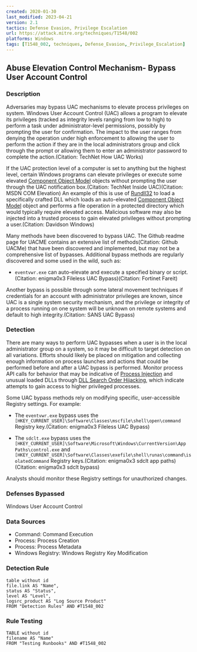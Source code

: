 ```yaml
---
created: 2020-01-30
last_modified: 2023-04-21
version: 2.1
tactics: Defense Evasion, Privilege Escalation
url: https://attack.mitre.org/techniques/T1548/002
platforms: Windows
tags: [T1548_002, techniques, Defense_Evasion,_Privilege_Escalation]
---
```


## Abuse Elevation Control Mechanism- Bypass User Account Control

### Description

Adversaries may bypass UAC mechanisms to elevate process privileges on system. Windows User Account Control (UAC) allows a program to elevate its privileges (tracked as integrity levels ranging from low to high) to perform a task under administrator-level permissions, possibly by prompting the user for confirmation. The impact to the user ranges from denying the operation under high enforcement to allowing the user to perform the action if they are in the local administrators group and click through the prompt or allowing them to enter an administrator password to complete the action.(Citation: TechNet How UAC Works)

If the UAC protection level of a computer is set to anything but the highest level, certain Windows programs can elevate privileges or execute some elevated [Component Object Model](https://attack.mitre.org/techniques/T1559/001) objects without prompting the user through the UAC notification box.(Citation: TechNet Inside UAC)(Citation: MSDN COM Elevation) An example of this is use of [Rundll32](https://attack.mitre.org/techniques/T1218/011) to load a specifically crafted DLL which loads an auto-elevated [Component Object Model](https://attack.mitre.org/techniques/T1559/001) object and performs a file operation in a protected directory which would typically require elevated access. Malicious software may also be injected into a trusted process to gain elevated privileges without prompting a user.(Citation: Davidson Windows)

Many methods have been discovered to bypass UAC. The Github readme page for UACME contains an extensive list of methods(Citation: Github UACMe) that have been discovered and implemented, but may not be a comprehensive list of bypasses. Additional bypass methods are regularly discovered and some used in the wild, such as:

* <code>eventvwr.exe</code> can auto-elevate and execute a specified binary or script.(Citation: enigma0x3 Fileless UAC Bypass)(Citation: Fortinet Fareit)

Another bypass is possible through some lateral movement techniques if credentials for an account with administrator privileges are known, since UAC is a single system security mechanism, and the privilege or integrity of a process running on one system will be unknown on remote systems and default to high integrity.(Citation: SANS UAC Bypass)

### Detection

There are many ways to perform UAC bypasses when a user is in the local administrator group on a system, so it may be difficult to target detection on all variations. Efforts should likely be placed on mitigation and collecting enough information on process launches and actions that could be performed before and after a UAC bypass is performed. Monitor process API calls for behavior that may be indicative of [Process Injection](https://attack.mitre.org/techniques/T1055) and unusual loaded DLLs through [DLL Search Order Hijacking](https://attack.mitre.org/techniques/T1574/001), which indicate attempts to gain access to higher privileged processes.

Some UAC bypass methods rely on modifying specific, user-accessible Registry settings. For example:

* The <code>eventvwr.exe</code> bypass uses the <code>[HKEY_CURRENT_USER]\Software\Classes\mscfile\shell\open\command</code> Registry key.(Citation: enigma0x3 Fileless UAC Bypass)

* The <code>sdclt.exe</code> bypass uses the <code>[HKEY_CURRENT_USER]\Software\Microsoft\Windows\CurrentVersion\App Paths\control.exe</code> and <code>[HKEY_CURRENT_USER]\Software\Classes\exefile\shell\runas\command\isolatedCommand</code> Registry keys.(Citation: enigma0x3 sdclt app paths)(Citation: enigma0x3 sdclt bypass)

Analysts should monitor these Registry settings for unauthorized changes.

### Defenses Bypassed

Windows User Account Control

### Data Sources

  - Command: Command Execution
  -  Process: Process Creation
  -  Process: Process Metadata
  -  Windows Registry: Windows Registry Key Modification
### Detection Rule

```dataview
table without id
file.link AS "Name",
status AS "Status",
level AS "Level",
logsrc_product AS "Log Source Product"
FROM "Detection Rules" AND #T1548_002
```

### Rule Testing

```dataview
TABLE without id
filename AS "Name"
FROM "Testing Runbooks" AND #T1548_002
```
